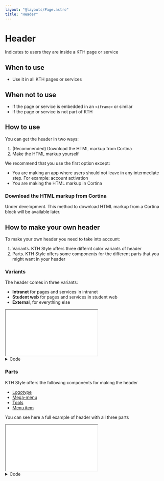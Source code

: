 ```yaml
---
layout: "@layouts/Page.astro"
title: "Header"
---
```


# Header

<p class="lead">Indicates to users they are inside a KTH page or service</p>

## When to use

- Use it in all KTH pages or services

## When not to use

- If the page or service is embedded in an `<iframe>` or similar
- If the page or service is not part of KTH

## How to use

You can get the header in two ways:

1. (Recommended) Download the HTML markup from Cortina
2. Make the HTML markup yourself

We recommend that you use the first option except:

- You are making an app where users should not leave in any intermediate step. For example: account activation
- You are making the HTML markup in Cortina

### Download the HTML markup from Cortina

Under development. This method to download HTML markup from a Cortina block will be available later.

## How to make your own header

To make your own header you need to take into account:

1. Variants. KTH Style offers three differnt color variants of header
2. Parts. KTH Style offers some components for the different parts that you might want in your header

### Variants

The header comes in three variants:

- **Intranet** for pages and services in intranet
- **Student web** for pages and services in student web
- **External**, for everything else

<iframe src="/style/en/examples/header/variants"></iframe>

<details>
<summary>Code</summary>

```html
<header class="kth-header external"></header>
<header class="kth-header student-web"></header>
<header class="kth-header intranet"></header>
```

</details>

### Parts

KTH Style offers the following components for making the header

- [Logotype](./logotype)
- [Mega-menu](./mega-menu)
- [Tools](./header__tools)
- [Menu item](./menu-item)

You can see here a full example of header with all three parts

<iframe src="/style/en/examples/header/full-example"></iframe>

<details>
<summary>Code</summary>

```html
<header class="kth-header external">
  <div class="kth-header__container">
    <a href="/" class="kth-logotype">
      <figure>
        <img
          srcset="
            /style/assets/kth-logotype-white.webp,
            /style/assets/kth-logotype-white@2x.webp 2x,
            /style/assets/kth-logotype-white@3x.webp 3x
          "
          src="/style/assets/kth-logotype-white.png"
        />
      </figure>
    </a>
    <nav class="kth-mega-menu">
      <ul>
        <li>
          <a href="#" class="kth-menu-item">
            <span>Item in mega-menu for desktop</span>
          </a>
        </li>
      </ul>
    </nav>
    <ul class="kth-header__tools">
      <li>
        <a href="" class="kth-menu-item language">
          <span>English</span>
        </a>
      </li>
      <li>
        <nav class="kth-mega-menu--collapsable">
          <button class="kth-menu-item">
            <span>Menu in mobile</span>
          </button>
        </nav>
      </li>
    </ul>
  </div>
</header>
```

</details>
